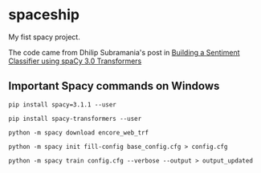 # spaceship

My fist spacy project.

The code came from Dhilip Subramania's post in [Building a Sentiment Classifier using spaCy 3.0 Transformers](https://towardsdatascience.com/building-sentiment-classifier-using-spacy-3-0-transformers-c744bfc767b)

## Important Spacy commands on Windows

`pip install spacy=3.1.1 --user`

`pip install spacy-transformers --user`

`python -m spacy download encore_web_trf`

`python -m spacy init fill-config base_config.cfg > config.cfg`

`python -m spacy train config.cfg --verbose --output > output_updated`